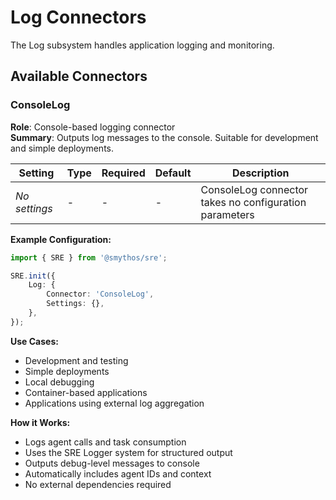 # Log Connectors

The Log subsystem handles application logging and monitoring.

## Available Connectors

### ConsoleLog

**Role**: Console-based logging connector  
**Summary**: Outputs log messages to the console. Suitable for development and simple deployments.

| Setting       | Type | Required | Default | Description                                            |
| ------------- | ---- | -------- | ------- | ------------------------------------------------------ |
| _No settings_ | -    | -        | -       | ConsoleLog connector takes no configuration parameters |

**Example Configuration:**

```typescript
import { SRE } from '@smythos/sre';

SRE.init({
    Log: {
        Connector: 'ConsoleLog',
        Settings: {},
    },
});
```

**Use Cases:**

-   Development and testing
-   Simple deployments
-   Local debugging
-   Container-based applications
-   Applications using external log aggregation

**How it Works:**

-   Logs agent calls and task consumption
-   Uses the SRE Logger system for structured output
-   Outputs debug-level messages to console
-   Automatically includes agent IDs and context
-   No external dependencies required
